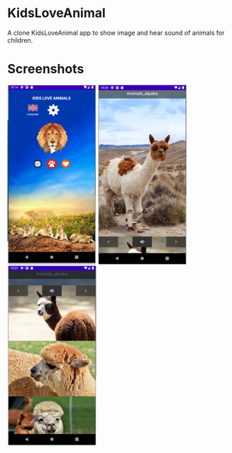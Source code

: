 # KidsLoveAnimal

A clone KidsLoveAnimal app to show image and hear sound of animals for children.




# Screenshots

<img src="https://github.com/NGNhan719/KidsLoveAnimal/blob/main/screenshots/home.png" width="200px"/>     <img src="https://github.com/NGNhan719/KidsLoveAnimal/blob/main/screenshots/animal-main.png" width="200px"/>    <img src="https://github.com/NGNhan719/KidsLoveAnimal/blob/main/screenshots/animal-moreimages.png" width="200px"/>
